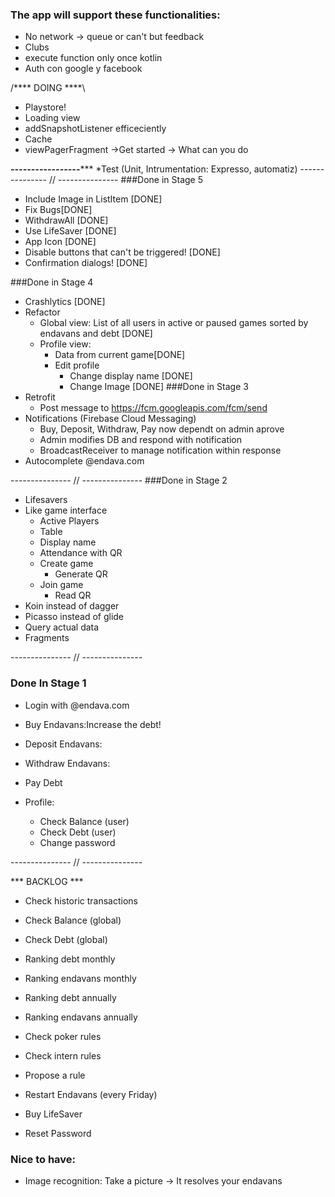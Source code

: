 ### The app will support these functionalities:
* No network -> queue or can't but feedback 
* Clubs
* execute function only once kotlin
* Auth con google y facebook

/**** DOING ****\
* Playstore!
* Loading view
* addSnapshotListener efficeciently
* Cache
* viewPagerFragment ->Get started -> What can you do 


*********-----------------************
*Test (Unit, Intrumentation: Expresso, automatiz)
--------------- // ---------------
###Done in Stage 5
* Include Image in ListItem [DONE]
* Fix Bugs[DONE]
* WithdrawAll [DONE]
* Use LifeSaver [DONE]
* App Icon [DONE]
* Disable buttons that can't be triggered! [DONE]
* Confirmation dialogs! [DONE]


###Done in Stage 4
* Crashlytics [DONE]
* Refactor
	* Global view: List of all users in active or paused games sorted by endavans and debt [DONE]
	* Profile view: 
		* Data from current game[DONE]
		* Edit profile
			* Change display name [DONE]
			* Change Image [DONE]
###Done in Stage 3
* Retrofit 
	* Post message to https://fcm.googleapis.com/fcm/send 
* Notifications (Firebase Cloud Messaging)
	* Buy, Deposit, Withdraw, Pay now dependt on admin aprove
	* Admin modifies DB and respond with notification
	* BroadcastReceiver to manage notification within response
* Autocomplete @endava.com

--------------- // ---------------
###Done in Stage 2

* Lifesavers
* Like game interface
	* Active Players
	* Table
	* Display name
	* Attendance with QR
	* Create game
		* Generate QR
	* Join game
		* Read QR
* Koin instead of dagger
* Picasso instead of glide
* Query actual data
* Fragments

--------------- // ---------------
### Done In Stage 1
* Login with @endava.com

* Buy Endavans:Increase the debt!
* Deposit Endavans:
* Withdraw Endavans:
* Pay Debt

* Profile:
    * Check Balance (user)
    * Check Debt (user)
    * Change password

--------------- // ---------------

*** BACKLOG ***

* Check historic transactions
* Check Balance (global)
* Check Debt (global)

* Ranking debt monthly
* Ranking endavans monthly
* Ranking debt annually
* Ranking endavans annually

* Check poker rules
* Check intern rules
* Propose a rule

* Restart Endavans (every Friday)
* Buy LifeSaver

* Reset Password

### Nice to have:
* Image recognition: Take a picture -> It resolves your endavans

